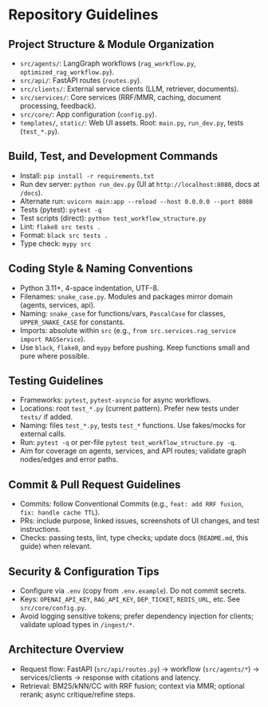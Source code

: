 # Repository Guidelines

## Project Structure & Module Organization
- `src/agents/`: LangGraph workflows (`rag_workflow.py`, `optimized_rag_workflow.py`).
- `src/api/`: FastAPI routes (`routes.py`).
- `src/clients/`: External service clients (LLM, retriever, documents).
- `src/services/`: Core services (RRF/MMR, caching, document processing, feedback).
- `src/core/`: App configuration (`config.py`).
- `templates/`, `static/`: Web UI assets. Root: `main.py`, `run_dev.py`, tests (`test_*.py`).

## Build, Test, and Development Commands
- Install: `pip install -r requirements.txt`
- Run dev server: `python run_dev.py` (UI at `http://localhost:8080`, docs at `/docs`).
- Alternate run: `uvicorn main:app --reload --host 0.0.0.0 --port 8080`
- Tests (pytest): `pytest -q`
- Test scripts (direct): `python test_workflow_structure.py`
- Lint: `flake8 src tests .`
- Format: `black src tests .`
- Type check: `mypy src`

## Coding Style & Naming Conventions
- Python 3.11+, 4-space indentation, UTF-8.
- Filenames: `snake_case.py`. Modules and packages mirror domain (agents, services, api).
- Naming: `snake_case` for functions/vars, `PascalCase` for classes, `UPPER_SNAKE_CASE` for constants.
- Imports: absolute within `src` (e.g., `from src.services.rag_service import RAGService`).
- Use `black`, `flake8`, and `mypy` before pushing. Keep functions small and pure where possible.

## Testing Guidelines
- Frameworks: `pytest`, `pytest-asyncio` for async workflows.
- Locations: root `test_*.py` (current pattern). Prefer new tests under `tests/` if added.
- Naming: files `test_*.py`, tests `test_*` functions. Use fakes/mocks for external calls.
- Run: `pytest -q` or per-file `pytest test_workflow_structure.py -q`.
- Aim for coverage on agents, services, and API routes; validate graph nodes/edges and error paths.

## Commit & Pull Request Guidelines
- Commits: follow Conventional Commits (e.g., `feat: add RRF fusion`, `fix: handle cache TTL`).
- PRs: include purpose, linked issues, screenshots of UI changes, and test instructions.
- Checks: passing tests, lint, type checks; update docs (`README.md`, this guide) when relevant.

## Security & Configuration Tips
- Configure via `.env` (copy from `.env.example`). Do not commit secrets.
- Keys: `OPENAI_API_KEY`, `RAG_API_KEY`, `DEP_TICKET`, `REDIS_URL`, etc. See `src/core/config.py`.
- Avoid logging sensitive tokens; prefer dependency injection for clients; validate upload types in `/ingest/*`.

## Architecture Overview
- Request flow: FastAPI (`src/api/routes.py`) → workflow (`src/agents/*`) → services/clients → response with citations and latency.
- Retrieval: BM25/kNN/CC with RRF fusion; context via MMR; optional rerank; async critique/refine steps.
